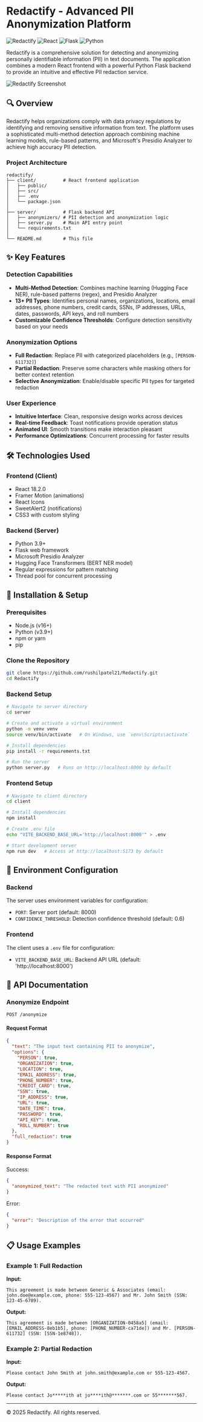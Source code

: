 # Redactify - Advanced PII Anonymization Platform

![Redactify](https://img.shields.io/badge/Redactify-1.0.0-blue)
![React](https://img.shields.io/badge/React-18.2.0-61DAFB)
![Flask](https://img.shields.io/badge/Flask-2.3.2-000000)
![Python](https://img.shields.io/badge/Python-3.9+-3776AB)

Redactify is a comprehensive solution for detecting and anonymizing personally identifiable information (PII) in text documents. The application combines a modern React frontend with a powerful Python Flask backend to provide an intuitive and effective PII redaction service.

![Redactify Screenshot](Assets/Redactify.png)

## 🔍 Overview

Redactify helps organizations comply with data privacy regulations by identifying and removing sensitive information from text. The platform uses a sophisticated multi-method detection approach combining machine learning models, rule-based patterns, and Microsoft's Presidio Analyzer to achieve high accuracy PII detection.

### Project Architecture

```
redactify/
├── client/          # React frontend application
│   ├── public/
│   ├── src/
│   ├── .env
│   └── package.json
│
├── server/          # Flask backend API
│   ├── anonymizers/ # PII detection and anonymization logic
│   ├── server.py    # Main API entry point
│   └── requirements.txt
│
└── README.md        # This file
```

## ✨ Key Features

### Detection Capabilities
- **Multi-Method Detection**: Combines machine learning (Hugging Face NER), rule-based patterns (regex), and Presidio Analyzer
- **13+ PII Types**: Identifies personal names, organizations, locations, email addresses, phone numbers, credit cards, SSNs, IP addresses, URLs, dates, passwords, API keys, and roll numbers
- **Customizable Confidence Thresholds**: Configure detection sensitivity based on your needs

### Anonymization Options
- **Full Redaction**: Replace PII with categorized placeholders (e.g., `[PERSON-611732]`)
- **Partial Redaction**: Preserve some characters while masking others for better context retention
- **Selective Anonymization**: Enable/disable specific PII types for targeted redaction

### User Experience
- **Intuitive Interface**: Clean, responsive design works across devices
- **Real-time Feedback**: Toast notifications provide operation status
- **Animated UI**: Smooth transitions make interaction pleasant
- **Performance Optimizations**: Concurrent processing for faster results

## 🛠 Technologies Used

### Frontend (Client)
- React 18.2.0
- Framer Motion (animations)
- React Icons
- SweetAlert2 (notifications)
- CSS3 with custom styling

### Backend (Server) 
- Python 3.9+
- Flask web framework
- Microsoft Presidio Analyzer
- Hugging Face Transformers (BERT NER model)
- Regular expressions for pattern matching
- Thread pool for concurrent processing

## 🚀 Installation & Setup

### Prerequisites
- Node.js (v16+)
- Python (v3.9+)
- npm or yarn
- pip

### Clone the Repository

```bash
git clone https://github.com/rushilpatel21/Redactify.git
cd Redactify
```

### Backend Setup

```bash
# Navigate to server directory
cd server

# Create and activate a virtual environment
python -m venv venv
source venv/bin/activate   # On Windows, use `venv\Scripts\activate`

# Install dependencies
pip install -r requirements.txt

# Run the server
python server.py   # Runs on http://localhost:8000 by default
```

### Frontend Setup

```bash
# Navigate to client directory
cd client

# Install dependencies
npm install

# Create .env file
echo "VITE_BACKEND_BASE_URL='http://localhost:8000'" > .env

# Start development server
npm run dev   # Access at http://localhost:5173 by default
```

## 🔧 Environment Configuration

### Backend
The server uses environment variables for configuration:
- `PORT`: Server port (default: 8000)
- `CONFIDENCE_THRESHOLD`: Detection confidence threshold (default: 0.6)

### Frontend
The client uses a `.env` file for configuration:
- `VITE_BACKEND_BASE_URL`: Backend API URL (default: 'http://localhost:8000')

## 📝 API Documentation

### Anonymize Endpoint

```
POST /anonymize
```

#### Request Format

```json
{
  "text": "The input text containing PII to anonymize",
  "options": {
    "PERSON": true,
    "ORGANIZATION": true,
    "LOCATION": true,
    "EMAIL_ADDRESS": true,
    "PHONE_NUMBER": true,
    "CREDIT_CARD": true,
    "SSN": true,
    "IP_ADDRESS": true,
    "URL": true,
    "DATE_TIME": true,
    "PASSWORD": true,
    "API_KEY": true,
    "ROLL_NUMBER": true
  },
  "full_redaction": true
}
```

#### Response Format

Success:
```json
{
  "anonymized_text": "The redacted text with PII anonymized"
}
```

Error:
```json
{
  "error": "Description of the error that occurred"
}
```

## 📋 Usage Examples

### Example 1: Full Redaction

**Input:**
```
This agreement is made between Generic & Associates (email: john.doe@example.com, phone: 555-123-4567) and Mr. John Smith (SSN: 123-45-6789).
```

**Output:**
```
This agreement is made between [ORGANIZATION-0458a5] (email: [EMAIL_ADDRESS-8eb1b5], phone: [PHONE_NUMBER-ca71de]) and Mr. [PERSON-611732] (SSN: [SSN-1e8748]).
```

### Example 2: Partial Redaction

**Input:**
```
Please contact John Smith at john.smith@example.com or 555-123-4567.
```

**Output:**
```
Please contact Jo*****ith at jo****ith@*******.com or 55*******567.
```

---

&copy; 2025 Redactify. All rights reserved.
